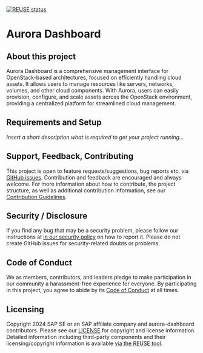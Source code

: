 [![REUSE status](https://api.reuse.software/badge/github.com/cobaltcore-dev/aurora-dashboard)](https://api.reuse.software/info/github.com/cobaltcore-dev/aurora-dashboard)

# Aurora Dashboard

## About this project

Aurora Dashboard is a comprehensive management interface for OpenStack-based architectures, focused on efficiently handling cloud assets. It allows users to manage resources like servers, networks, volumes, and other cloud components. With Aurora, users can easily provision, configure, and scale assets across the OpenStack environment, providing a centralized platform for streamlined cloud management.

## Requirements and Setup

*Insert a short description what is required to get your project running...*

## Support, Feedback, Contributing

This project is open to feature requests/suggestions, bug reports etc. via [GitHub issues](https://github.com/cobaltcore-dev/aurora-dashboard/issues). Contribution and feedback are encouraged and always welcome. For more information about how to contribute, the project structure, as well as additional contribution information, see our [Contribution Guidelines](CONTRIBUTING.md).

## Security / Disclosure
If you find any bug that may be a security problem, please follow our instructions at [in our security policy](https://github.com/cobaltcore-dev/aurora-dashboard/security/policy) on how to report it. Please do not create GitHub issues for security-related doubts or problems.

## Code of Conduct

We as members, contributors, and leaders pledge to make participation in our community a harassment-free experience for everyone. By participating in this project, you agree to abide by its [Code of Conduct](https://github.com/SAP/.github/blob/main/CODE_OF_CONDUCT.md) at all times.

## Licensing

Copyright 2024 SAP SE or an SAP affiliate company and aurora-dashboard contributors. Please see our [LICENSE](LICENSE) for copyright and license information. Detailed information including third-party components and their licensing/copyright information is available [via the REUSE tool](https://api.reuse.software/info/github.com/cobaltcore-dev/aurora-dashboard).
